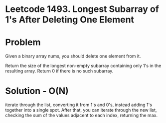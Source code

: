 # Leetcode 1493. Longest Subarray of 1's After Deleting One Element

# Problem

Given a binary array nums, you should delete one element from it.

Return the size of the longest non-empty subarray containing only 1's in the resulting array. Return 0 if there is no such subarray.

# Solution - O(N)

iterate through the list, converting it from 1's and 0's, instead adding 1's together into a single spot. After that, you can iterate through the new list, checking the sum of the values adjacent to each index, returning the max.
